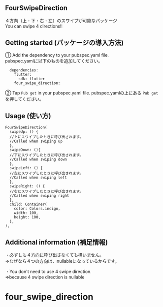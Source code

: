<!-- 
This README describes the package. If you publish this package to pub.dev,
this README's contents appear on the landing page for your package.

For information about how to write a good package README, see the guide for
[writing package pages](https://dart.dev/guides/libraries/writing-package-pages). 

For general information about developing packages, see the Dart guide for
[creating packages](https://dart.dev/guides/libraries/create-library-packages)
and the Flutter guide for
[developing packages and plugins](https://flutter.dev/developing-packages). 
-->

## FourSwipeDirection

４方向（上・下・右・左）のスワイプが可能なパッケージ  
You can swipe 4 directions!!  

## Getting started (パッケージの導入方法)

<!-- 追加したもの -->
①
Add the dependency to your pubspec.yaml file.  
pubspec.yamlに以下のものを追加してください。  
```
  dependencies:  
    flutter:  
      sdk: flutter  
    four_swipe_direction:   
```
②
Tap `Pub get` in your pubspec.yaml file.
pubspec.yamlの上にある `Pub get`を押してください。

## Usage (使い方)

```
FourSwipeDirection(
  swipeUp: () {
  //上にスワイプしたときに呼び出されます。
  //Called when swiping up
  },
  swipeDown: (){
  //下にスワイプしたときに呼び出されます。
  //Called when swiping down
  },
  swipeLeft: () {
  //左にスワイプしたときに呼び出されます。
  //Called when swiping left
  },
  swipeRight: () {
  //右にスワイプしたときに呼び出されます。
  //Called when swiping right
  },
  child: Container(
    color: Colors.indigo,
    width: 100,
    height: 100,
  ),
),
```

## Additional information (補足情報)

・必ずしも４方向に呼び出さなくても構いません。  
=>なぜなら４つの方向は、nullableになっているからです。

・You don't need to use 4 swipe direction.  
=>because 4 swipe direction is nullable 
# four_swipe_direction
